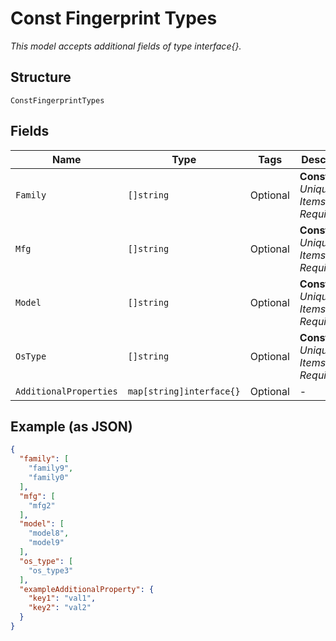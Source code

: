 
# Const Fingerprint Types

*This model accepts additional fields of type interface{}.*

## Structure

`ConstFingerprintTypes`

## Fields

| Name | Type | Tags | Description |
|  --- | --- | --- | --- |
| `Family` | `[]string` | Optional | **Constraints**: *Unique Items Required* |
| `Mfg` | `[]string` | Optional | **Constraints**: *Unique Items Required* |
| `Model` | `[]string` | Optional | **Constraints**: *Unique Items Required* |
| `OsType` | `[]string` | Optional | **Constraints**: *Unique Items Required* |
| `AdditionalProperties` | `map[string]interface{}` | Optional | - |

## Example (as JSON)

```json
{
  "family": [
    "family9",
    "family0"
  ],
  "mfg": [
    "mfg2"
  ],
  "model": [
    "model8",
    "model9"
  ],
  "os_type": [
    "os_type3"
  ],
  "exampleAdditionalProperty": {
    "key1": "val1",
    "key2": "val2"
  }
}
```

